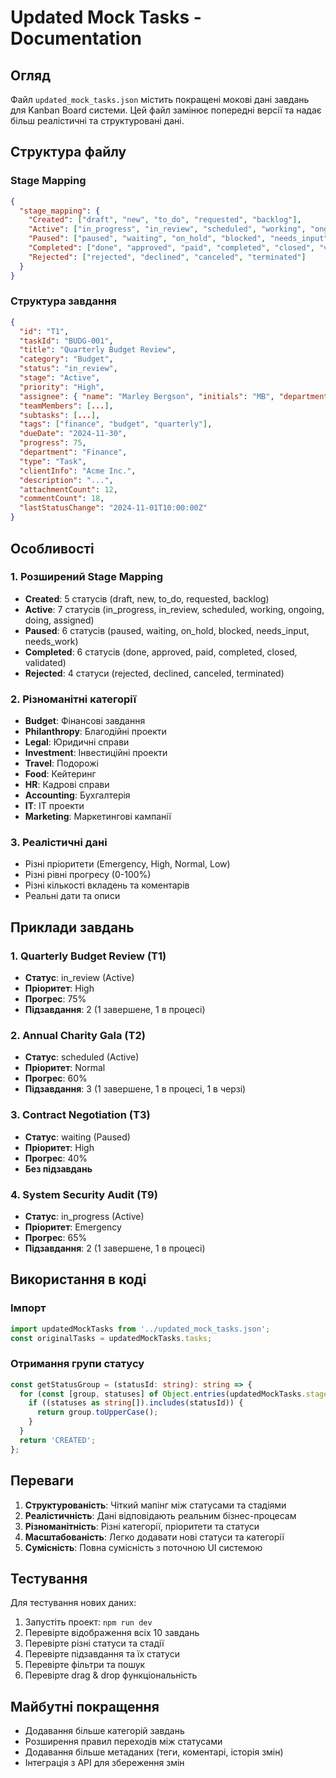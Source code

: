 # Updated Mock Tasks - Documentation

## Огляд

Файл `updated_mock_tasks.json` містить покращені мокові дані завдань для Kanban Board системи. Цей файл замінює попередні версії та надає більш реалістичні та структуровані дані.

## Структура файлу

### Stage Mapping
```json
{
  "stage_mapping": {
    "Created": ["draft", "new", "to_do", "requested", "backlog"],
    "Active": ["in_progress", "in_review", "scheduled", "working", "ongoing", "doing", "assigned"],
    "Paused": ["paused", "waiting", "on_hold", "blocked", "needs_input", "needs_work"],
    "Completed": ["done", "approved", "paid", "completed", "closed", "validated"],
    "Rejected": ["rejected", "declined", "canceled", "terminated"]
  }
}
```

### Структура завдання
```json
{
  "id": "T1",
  "taskId": "BUDG-001",
  "title": "Quarterly Budget Review",
  "category": "Budget",
  "status": "in_review",
  "stage": "Active",
  "priority": "High",
  "assignee": { "name": "Marley Bergson", "initials": "MB", "department": "Finance" },
  "teamMembers": [...],
  "subtasks": [...],
  "tags": ["finance", "budget", "quarterly"],
  "dueDate": "2024-11-30",
  "progress": 75,
  "department": "Finance",
  "type": "Task",
  "clientInfo": "Acme Inc.",
  "description": "...",
  "attachmentCount": 12,
  "commentCount": 18,
  "lastStatusChange": "2024-11-01T10:00:00Z"
}
```

## Особливості

### 1. Розширений Stage Mapping
- **Created**: 5 статусів (draft, new, to_do, requested, backlog)
- **Active**: 7 статусів (in_progress, in_review, scheduled, working, ongoing, doing, assigned)
- **Paused**: 6 статусів (paused, waiting, on_hold, blocked, needs_input, needs_work)
- **Completed**: 6 статусів (done, approved, paid, completed, closed, validated)
- **Rejected**: 4 статуси (rejected, declined, canceled, terminated)

### 2. Різноманітні категорії
- **Budget**: Фінансові завдання
- **Philanthropy**: Благодійні проекти
- **Legal**: Юридичні справи
- **Investment**: Інвестиційні проекти
- **Travel**: Подорожі
- **Food**: Кейтеринг
- **HR**: Кадрові справи
- **Accounting**: Бухгалтерія
- **IT**: ІТ проекти
- **Marketing**: Маркетингові кампанії

### 3. Реалістичні дані
- Різні пріоритети (Emergency, High, Normal, Low)
- Різні рівні прогресу (0-100%)
- Різні кількості вкладень та коментарів
- Реальні дати та описи

## Приклади завдань

### 1. Quarterly Budget Review (T1)
- **Статус**: in_review (Active)
- **Пріоритет**: High
- **Прогрес**: 75%
- **Підзавдання**: 2 (1 завершене, 1 в процесі)

### 2. Annual Charity Gala (T2)
- **Статус**: scheduled (Active)
- **Пріоритет**: Normal
- **Прогрес**: 60%
- **Підзавдання**: 3 (1 завершене, 1 в процесі, 1 в черзі)

### 3. Contract Negotiation (T3)
- **Статус**: waiting (Paused)
- **Пріоритет**: High
- **Прогрес**: 40%
- **Без підзавдань**

### 4. System Security Audit (T9)
- **Статус**: in_progress (Active)
- **Пріоритет**: Emergency
- **Прогрес**: 65%
- **Підзавдання**: 2 (1 завершене, 1 в процесі)

## Використання в коді

### Імпорт
```typescript
import updatedMockTasks from '../updated_mock_tasks.json';
const originalTasks = updatedMockTasks.tasks;
```

### Отримання групи статусу
```typescript
const getStatusGroup = (statusId: string): string => {
  for (const [group, statuses] of Object.entries(updatedMockTasks.stage_mapping)) {
    if ((statuses as string[]).includes(statusId)) {
      return group.toUpperCase();
    }
  }
  return 'CREATED';
};
```

## Переваги

1. **Структурованість**: Чіткий мапінг між статусами та стадіями
2. **Реалістичність**: Дані відповідають реальним бізнес-процесам
3. **Різноманітність**: Різні категорії, пріоритети та статуси
4. **Масштабованість**: Легко додавати нові статуси та категорії
5. **Сумісність**: Повна сумісність з поточною UI системою

## Тестування

Для тестування нових даних:

1. Запустіть проект: `npm run dev`
2. Перевірте відображення всіх 10 завдань
3. Перевірте різні статуси та стадії
4. Перевірте підзавдання та їх статуси
5. Перевірте фільтри та пошук
6. Перевірте drag & drop функціональність

## Майбутні покращення

- Додавання більше категорій завдань
- Розширення правил переходів між статусами
- Додавання більше метаданих (теги, коментарі, історія змін)
- Інтеграція з API для збереження змін 